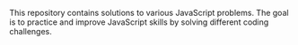 This repository contains solutions to various JavaScript problems. The goal is to practice and improve JavaScript skills by solving different coding challenges.

